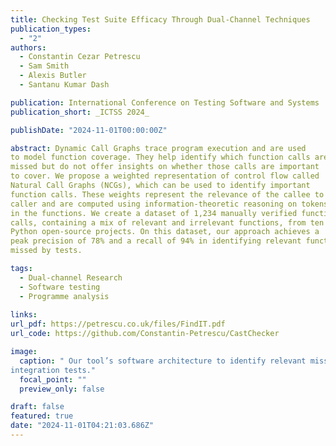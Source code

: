 ```yaml
---
title: Checking Test Suite Efficacy Through Dual-Channel Techniques
publication_types:
  - "2"
authors:
  - Constantin Cezar Petrescu
  - Sam Smith
  - Alexis Butler
  - Santanu Kumar Dash

publication: International Conference on Testing Software and Systems
publication_short: _ICTSS 2024_

publishDate: "2024-11-01T00:00:00Z"

abstract: Dynamic Call Graphs trace program execution and are used
to model function coverage. They help identify which function calls are
missed but do not offer insights on whether those calls are important
to cover. We propose a weighted representation of control flow called
Natural Call Graphs (NCGs), which can be used to identify important
function calls. These weights represent the relevance of the callee to the
caller and are computed using information-theoretic reasoning on tokens
in the functions. We create a dataset of 1,234 manually verified function
calls, containing a mix of relevant and irrelevant functions, from ten
Python open-source projects. On this dataset, our approach achieves a
peak precision of 78% and a recall of 94% in identifying relevant functions
missed by tests.

tags:
  - Dual-channel Research
  - Software testing
  - Programme analysis
  
links:
url_pdf: https://petrescu.co.uk/files/FindIT.pdf
url_code: https://github.com/Constantin-Petrescu/CastChecker

image:
  caption: " Our tool’s software architecture to identify relevant missed methods by
integration tests."
  focal_point: ""
  preview_only: false

draft: false
featured: true
date: "2024-11-01T04:21:03.686Z"
---
```

